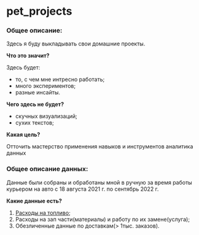 # pet_projects

### Общее описание:
Здесь я буду выкладывать свои домашние проекты.

**Что это значит?**

Здесь будет:
   * то, с чем мне интресно работать;
   * много экспериментов;
   * разные инсайты. 

**Чего здесь не будет?**
   * скучных визуализаций;
   * сухих текстов;
   
**Какая цель?**

Отточить  мастерство применения навыков и инструментов аналитика данных

### Общее описание данных:

Данные были собраны и обработаны мной в ручную за время работы курьером на авто с 18 августа 2021 г. по сентябрь 2022 г.

**Какие данные есть?**

1. [Расходы на топливо](https://clck.ru/32Fnhj);
2. Расходы на зап части(материалы) и работу по их замене(услуга);
3. Обезличенные данные по доставкам(> 1тыс. заказов).
